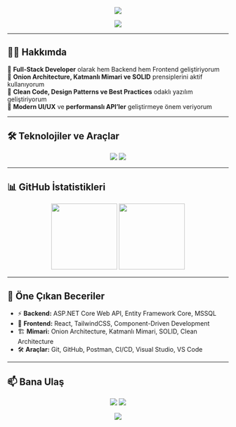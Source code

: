 <!-- ÜST DALGALI BANNER -->
<p align="center">
  <img src="https://capsule-render.vercel.app/api?type=waving&color=4facfe&height=180&section=header&text=Sergen%20Aladağ&fontSize=50&fontAlignY=35&desc=Full-Stack%20Web%20Developer%20|%20Clean%20Architecture%20%26%20SOLID&descAlignY=55&descAlign=50"/>
</p>

<!-- YAZI ANİMASYONU -->
<p align="center">
  <img src="https://readme-typing-svg.herokuapp.com?size=22&duration=3000&pause=1000&center=true&vCenter=true&width=600&lines=💻+Full-Stack+Web+Developer;🧠+Onion+Architecture+%7C+SOLID+%7C+Design+Patterns;🚀+C%23+%7C+ASP.NET+Core+API+%7C+React;🎨+TailwindCSS+%7C+Modern+Frontend;🗄️+MSSQL+%7C+Entity+Framework+Core"/>
</p>

---

## 👨‍💻 Hakkımda  
🔹 **Full-Stack Developer** olarak hem Backend hem Frontend geliştiriyorum  
🔹 **Onion Architecture, Katmanlı Mimari ve SOLID** prensiplerini aktif kullanıyorum  
🔹 **Clean Code, Design Patterns ve Best Practices** odaklı yazılım geliştiriyorum  
🔹 **Modern UI/UX** ve **performanslı API’ler** geliştirmeye önem veriyorum  

---

## 🛠 Teknolojiler ve Araçlar
<p align="center">
  <img src="https://skillicons.dev/icons?i=cs,dotnet,react,js,tailwind,git,github,visualstudio,vscode" />
  <img src="https://img.shields.io/badge/MSSQL-CC2927?style=for-the-badge&logo=microsoftsqlserver&logoColor=white" />
</p>

---

## 📊 GitHub İstatistikleri
<p align="center">
  <img src="https://github-readme-stats.vercel.app/api?username=KULLANICI_ADIN&show_icons=true&hide_border=true&theme=tokyonight" height="150"/>
  <img src="https://streak-stats.demolab.com?user=KULLANICI_ADIN&theme=tokyonight&hide_border=true" height="150"/>
</p>

---

## 🚀 Öne Çıkan Beceriler
- ⚡ **Backend:** ASP.NET Core Web API, Entity Framework Core, MSSQL  
- 🎨 **Frontend:** React, TailwindCSS, Component-Driven Development  
- 🏗 **Mimari:** Onion Architecture, Katmanlı Mimari, SOLID, Clean Architecture  
- 🛠 **Araçlar:** Git, GitHub, Postman, CI/CD, Visual Studio, VS Code  

---

## 📫 Bana Ulaş
<p align="center">
  <a href="mailto:mailadresin@gmail.com"><img src="https://img.shields.io/badge/Gmail-D14836?style=for-the-badge&logo=gmail&logoColor=white"/></a>
  <a href="https://linkedin.com/in/kullaniciadın"><img src="https://img.shields.io/badge/LinkedIn-0A66C2?style=for-the-badge&logo=linkedin&logoColor=white"/></a>
</p>

<!-- ALT DALGALI BANNER -->
<p align="center">
  <img src="https://capsule-render.vercel.app/api?type=waving&color=4facfe&height=120&section=footer"/>
</p>
